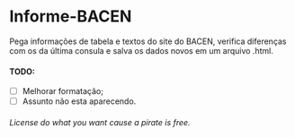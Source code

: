 # Informe-BACEN

Pega informações de tabela e textos do site do BACEN, verifica diferenças com os da última consula e salva os dados novos em um arquivo .html.

#### TODO:
- [ ] Melhorar formatação;
- [ ] Assunto não esta aparecendo.

###### License do what you want cause a pirate is free.
